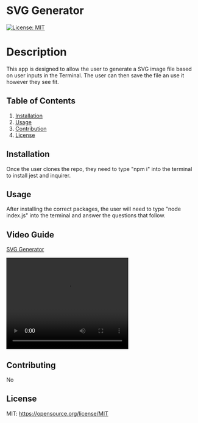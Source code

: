   # SVG Generator

  [![License: MIT](https://img.shields.io/badge/License-MIT-yellow.svg)](https://opensource.org/licenses/MIT)
  
  # Description
  This app is designed to allow the user to generate a SVG image file based on user inputs in the Terminal. The user can then save the file an use it however they see fit. 

  ## Table of Contents
  1. [Installation](#installation)
  2. [Usage](#usage)
  3. [Contribution](#contributing)
  4. [License](#license)

  ## Installation 
  Once the user clones the repo, they need to type "npm i" into the terminal to install jest and inquirer. 
  
  ## Usage 
  After installing the correct packages, the user will need to type "node index.js" into the terminal and answer the questions that follow.

  ## Video Guide
  [SVG Generator](https://youtu.be/lPfubuPQzHc)

  <video src="./examples/2024-06-23 13-27-41.mp4" width="320" height="240" controls></video>


  ## Contributing 
  No

  ## License 

  MIT: https://opensource.org/license/MIT
  